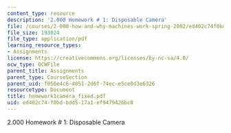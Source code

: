```yaml
---
content_type: resource
description: '2.000 Homework # 1: Disposable Camera'
file: /courses/2-000-how-and-why-machines-work-spring-2002/ed402c74f0bdbdd517a1ef9479426bc8_homework1camera_fixed.pdf
file_size: 193024
file_type: application/pdf
learning_resource_types:
- Assignments
license: https://creativecommons.org/licenses/by-nc-sa/4.0/
ocw_type: OCWFile
parent_title: Assignments
parent_type: CourseSection
parent_uid: f056e4c6-4051-2d6f-74ec-e5ce0d3e6326
resourcetype: Document
title: homework1camera_fixed.pdf
uid: ed402c74-f0bd-bdd5-17a1-ef9479426bc8
---
```

2.000 Homework # 1: Disposable Camera